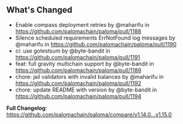 ## What's Changed

* Enable compass deployment retries by @maharifu in <https://github.com/palomachain/paloma/pull/1188>
* Silence scheduled requirements ErrNotFound log messages by @maharifu in <https://github.com/palomachain/paloma/pull/1190>
* ci: use gotestsum by @byte-bandit in <https://github.com/palomachain/paloma/pull/1191>
* feat: full gravity multichain support by @byte-bandit in <https://github.com/palomachain/paloma/pull/1189>
* chore: jail validators with invalid balances by @maharifu in <https://github.com/palomachain/paloma/pull/1192>
* chore: update README with version by @byte-bandit in <https://github.com/palomachain/paloma/pull/1194>

**Full Changelog**: <https://github.com/palomachain/paloma/compare/v1.14.0...v1.15.0>
